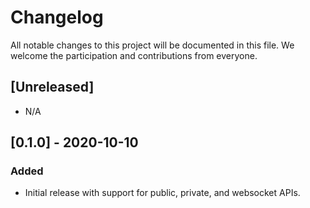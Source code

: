 # Changelog

All notable changes to this project will be documented in this file.
We welcome the participation and contributions from everyone.

## [Unreleased]

- N/A

## [0.1.0] - 2020-10-10

### Added

- Initial release with support for public, private, and websocket APIs.
